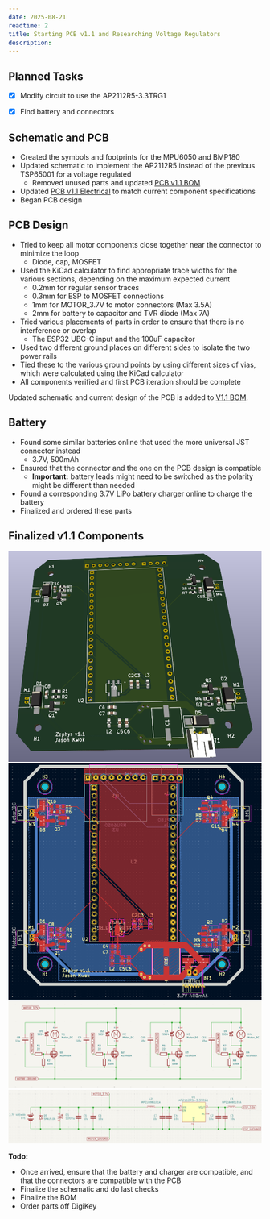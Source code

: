 ```yaml
---
date: 2025-08-21
readtime: 2
title: Starting PCB v1.1 and Researching Voltage Regulators
description: 
---
```


## Planned Tasks

- [x] Modify circuit to use the AP2112R5-3.3TRG1
- [x] Find battery and connectors


## Schematic and PCB

- Created the symbols and footprints for the MPU6050 and BMP180
- Updated schematic to implement the AP2112R5 instead of the previous TSP65001 for a voltage regulated
	- Removed unused parts and updated [PCB v1.1 BOM](#version_PCB-v1_1)
- Updated [PCB v1.1 Electrical](#version_PCB-v1_1) to match current component specifications
- Began PCB design


## PCB Design

- Tried to keep all motor components close together near the connector to minimize the loop
	- Diode, cap, MOSFET
- Used the KiCad calculator to find appropriate trace widths for the various sections, depending on the maximum expected current
	- 0.2mm for regular sensor traces 
	- 0.3mm for ESP to MOSFET connections 
	- 1mm for MOTOR_3.7V to motor connectors (Max 3.5A)
	- 2mm for battery to capacitor and TVR diode (Max 7A)
- Tried various placements of parts in order to ensure that there is no interference or overlap
	- The ESP32 UBC-C input and the 100uF capacitor
- Used two different ground places on different sides to isolate the two power rails
- Tied these to the various ground points by using different sizes of vias, which were calculated using the KiCad calculator
- All components verified and first PCB iteration should be complete

Updated schematic and current design of the PCB is added to [V1.1 BOM](#version_PCB-v1_1).


## Battery

- Found some similar batteries online that used the more universal JST connector instead
	- 3.7V, 500mAh
- Ensured that the connector and the one on the PCB design is compatible
	- **Important:** battery leads might need to be switched as the polarity might be different than needed
- Found a corresponding 3.7V LiPo battery charger online to charge the battery
- Finalized and ordered these parts


## Finalized v1.1 Components

![3D render of prototype board - v1.1[caption]](../assets/Board_3D_Proto_v1.1.png "3D render of prototype board - v1.1")
![PCB layout of prototype board - v1.1[caption]](../assets/Board_PCB_Proto_v1.1.png "PCB layout of prototype board - v1.1")
![Motor control board schematic - v1.1[caption]](../assets/Board_Motor_Schm_Proto_v1.1.png "Motor control board schematic - v1.1")
![Power board schematic - v1.1[caption]](../assets/Board_Power_Schm_Proto_v1.1.png "Power board schematic - v1.1")



**Todo:**
- Once arrived, ensure that the battery and charger are compatible, and that the connectors are compatible with the PCB
- Finalize the schematic and do last checks
- Finalize the BOM
- Order parts off DigiKey